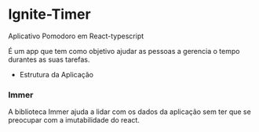 # Ignite-Timer

Aplicativo Pomodoro em React-typescript

É um app que tem como objetivo ajudar as pessoas a gerencia o tempo durantes as suas tarefas.

<ul>
  <li><a>Estrutura da Aplicação</a></li>
</ul>

### Immer
A biblioteca Immer ajuda a lidar com os dados da  aplicação sem ter que se preocupar com a imutabilidade do react.